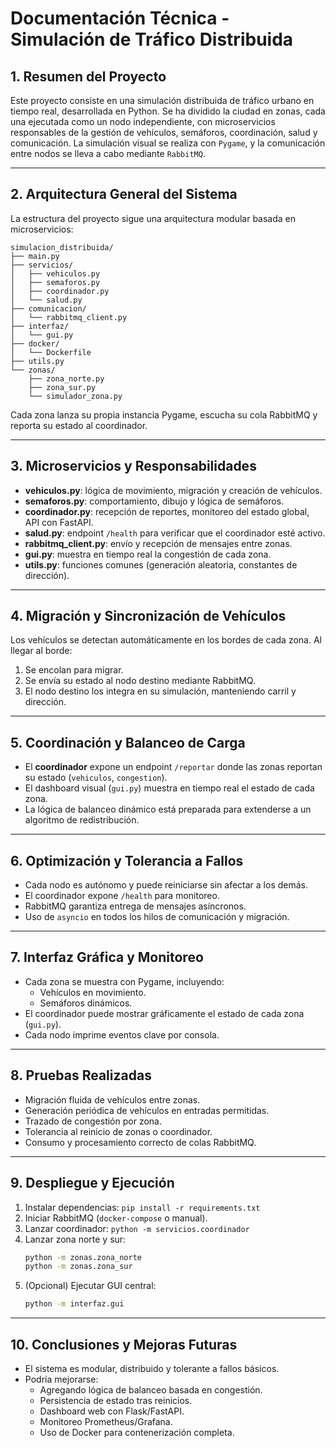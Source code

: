 
# Documentación Técnica - Simulación de Tráfico Distribuida

## 1. Resumen del Proyecto

Este proyecto consiste en una simulación distribuida de tráfico urbano en tiempo real, desarrollada en Python. Se ha dividido la ciudad en zonas, cada una ejecutada como un nodo independiente, con microservicios responsables de la gestión de vehículos, semáforos, coordinación, salud y comunicación. La simulación visual se realiza con `Pygame`, y la comunicación entre nodos se lleva a cabo mediante `RabbitMQ`.

---

## 2. Arquitectura General del Sistema

La estructura del proyecto sigue una arquitectura modular basada en microservicios:

```
simulacion_distribuida/
├── main.py
├── servicios/
│   ├── vehiculos.py
│   ├── semaforos.py
│   ├── coordinador.py
│   └── salud.py
├── comunicacion/
│   └── rabbitmq_client.py
├── interfaz/
│   └── gui.py
├── docker/
│   └── Dockerfile
├── utils.py
└── zonas/
    ├── zona_norte.py
    ├── zona_sur.py
    └── simulador_zona.py
```

Cada zona lanza su propia instancia Pygame, escucha su cola RabbitMQ y reporta su estado al coordinador.

---

## 3. Microservicios y Responsabilidades

- **vehiculos.py**: lógica de movimiento, migración y creación de vehículos.
- **semaforos.py**: comportamiento, dibujo y lógica de semáforos.
- **coordinador.py**: recepción de reportes, monitoreo del estado global, API con FastAPI.
- **salud.py**: endpoint `/health` para verificar que el coordinador esté activo.
- **rabbitmq_client.py**: envío y recepción de mensajes entre zonas.
- **gui.py**: muestra en tiempo real la congestión de cada zona.
- **utils.py**: funciones comunes (generación aleatoria, constantes de dirección).

---

## 4. Migración y Sincronización de Vehículos

Los vehículos se detectan automáticamente en los bordes de cada zona. Al llegar al borde:

1. Se encolan para migrar.
2. Se envía su estado al nodo destino mediante RabbitMQ.
3. El nodo destino los integra en su simulación, manteniendo carril y dirección.

---

## 5. Coordinación y Balanceo de Carga

- El **coordinador** expone un endpoint `/reportar` donde las zonas reportan su estado (`vehiculos`, `congestion`).
- El dashboard visual (`gui.py`) muestra en tiempo real el estado de cada zona.
- La lógica de balanceo dinámico está preparada para extenderse a un algoritmo de redistribución.

---

## 6. Optimización y Tolerancia a Fallos

- Cada nodo es autónomo y puede reiniciarse sin afectar a los demás.
- El coordinador expone `/health` para monitoreo.
- RabbitMQ garantiza entrega de mensajes asíncronos.
- Uso de `asyncio` en todos los hilos de comunicación y migración.

---

## 7. Interfaz Gráfica y Monitoreo

- Cada zona se muestra con Pygame, incluyendo:
  - Vehículos en movimiento.
  - Semáforos dinámicos.
- El coordinador puede mostrar gráficamente el estado de cada zona (`gui.py`).
- Cada nodo imprime eventos clave por consola.

---

## 8. Pruebas Realizadas

- Migración fluida de vehículos entre zonas.
- Generación periódica de vehículos en entradas permitidas.
- Trazado de congestión por zona.
- Tolerancia al reinicio de zonas o coordinador.
- Consumo y procesamiento correcto de colas RabbitMQ.

---

## 9. Despliegue y Ejecución

1. Instalar dependencias: `pip install -r requirements.txt`
2. Iniciar RabbitMQ (`docker-compose` o manual).
3. Lanzar coordinador: `python -m servicios.coordinador`
4. Lanzar zona norte y sur:
   ```bash
   python -m zonas.zona_norte
   python -m zonas.zona_sur
   ```
5. (Opcional) Ejecutar GUI central:
   ```bash
   python -m interfaz.gui
   ```

---

## 10. Conclusiones y Mejoras Futuras

- El sistema es modular, distribuido y tolerante a fallos básicos.
- Podría mejorarse:
  - Agregando lógica de balanceo basada en congestión.
  - Persistencia de estado tras reinicios.
  - Dashboard web con Flask/FastAPI.
  - Monitoreo Prometheus/Grafana.
  - Uso de Docker para contenerización completa.


